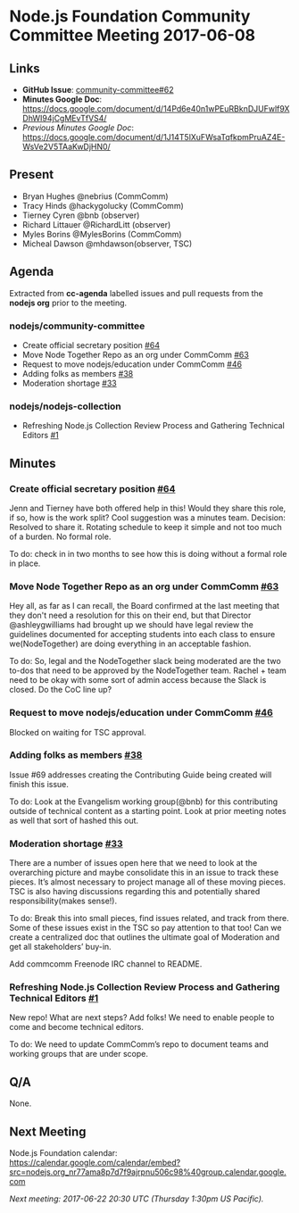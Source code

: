 # Node.js Foundation Community Committee Meeting 2017-06-08

## Links

* **GitHub Issue**: [community-committee#62](https://github.com/nodejs/community-committee/issues/62)
* **Minutes Google Doc**: https://docs.google.com/document/d/14Pd6e40n1wPEuRBknDJUFwlf9XDhWI94jCgMEvTfVS4/
* _Previous Minutes Google Doc_:
https://docs.google.com/document/d/1J14T5lXuFWsaTqfkpmPruAZ4E-WsVe2V5TAaKwDjHN0/

## Present
* Bryan Hughes @nebrius (CommComm)
* Tracy Hinds @hackygolucky (CommComm)
* Tierney Cyren @bnb (observer)
* Richard Littauer @RichardLitt (observer)
* Myles Borins @MylesBorins (CommComm)
* Micheal Dawson  @mhdawson(observer, TSC)

## Agenda

Extracted from **cc-agenda** labelled issues and pull requests from the **nodejs org** prior to the meeting.

### nodejs/community-committee

* Create official secretary position [#64](https://github.com/nodejs/community-committee/issues/64)
* Move Node Together Repo as an org under CommComm [#63](https://github.com/nodejs/community-committee/issues/63)
* Request to move nodejs/education under CommComm [#46](https://github.com/nodejs/community-committee/issues/46)
* Adding folks as members [#38](https://github.com/nodejs/community-committee/issues/38)
* Moderation shortage [#33](https://github.com/nodejs/community-committee/issues/33)

### nodejs/nodejs-collection

* Refreshing Node.js Collection Review Process and Gathering Technical Editors [#1](https://github.com/nodejs/nodejs-collection/issues/1)

## Minutes

### Create official secretary position [#64](https://github.com/nodejs/community-committee/issues/64)

Jenn and Tierney have both offered help in this! Would they share this role, if so, how is the work split? Cool suggestion was a minutes team. Decision: Resolved to share it. Rotating schedule to keep it simple and not too much of a burden. No formal role.

To do: check in in two months to see how this is doing without a formal role in place.

### Move Node Together Repo as an org under CommComm [#63](https://github.com/nodejs/community-committee/issues/63)

Hey all, as far as I can recall, the Board confirmed at the last meeting that they don't need a resolution for this on their end, but that Director @ashleygwilliams had brought up we should have legal review the guidelines documented for accepting students into each class to ensure we(NodeTogether) are doing everything in an acceptable fashion.

To do:
So, legal and the NodeTogether slack being moderated are the two to-dos that need to be approved by the NodeTogether team. Rachel + team need to be okay with some sort of admin access because the Slack is closed. Do the CoC line up?

### Request to move nodejs/education under CommComm [#46](https://github.com/nodejs/community-committee/issues/46)

Blocked on waiting for TSC approval.


### Adding folks as members [#38](https://github.com/nodejs/community-committee/issues/38)
Issue #69 addresses creating the Contributing Guide being created will finish this issue.

To do:
Look at the Evangelism working group(@bnb) for this contributing outside of technical content as a starting point. Look at prior meeting notes as well that sort of hashed this out.


### Moderation shortage [#33](https://github.com/nodejs/community-committee/issues/33)
There are a number of issues open here that we need to look at the overarching picture and maybe consolidate this in an issue to track these pieces. It’s almost necessary to project manage all of these moving pieces. TSC is also having discussions regarding this and potentially shared responsibility(makes sense!).

To do:
Break this into small pieces, find issues related, and track from there. Some of these issues exist in the TSC so pay attention to that too! Can we create a centralized doc that outlines the ultimate goal of Moderation and get all stakeholders’ buy-in.

Add commcomm Freenode IRC channel to README.


### Refreshing Node.js Collection Review Process and Gathering Technical Editors [#1](https://github.com/nodejs/nodejs-collection/issues/1)
New repo! What are next steps? Add folks! We need to enable people to come and become technical editors.

To do: We need to update CommComm’s repo to document teams and working groups that are under scope.

## Q/A

None.

## Next Meeting

Node.js Foundation calendar: <https://calendar.google.com/calendar/embed?src=nodejs.org_nr77ama8p7d7f9ajrpnu506c98%40group.calendar.google.com>

*Next meeting: 2017-06-22 20:30 UTC (Thursday 1:30pm US Pacific).*
